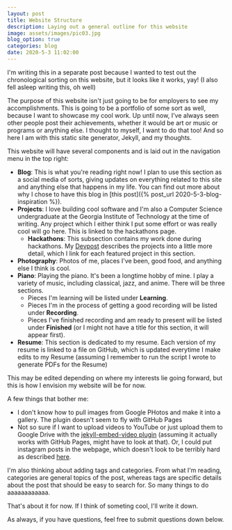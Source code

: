 ```yaml
---
layout: post
title: Website Structure
description: Laying out a general outline for this website
image: assets/images/pic03.jpg
blog_option: true
categories: blog
date: 2020-5-3 11:02:00
---
```


I'm writing this in a separate post because I wanted to test out the chronological sorting on this website, but it looks like it works, yay! (I also fell asleep writing this, oh well)

The purpose of this website isn't just going to be for employers to see my accomplishments. This is going to be a portfolio of some sort as well, because I want to showcase my cool work. <!-- more --> Up until now, I've always seen other people post their achievements, whether it would be art or music or programs or anything else. I thought to myself, I want to do that too! And so here I am with this static site generator, Jekyll, and my thoughts.

This website will have several components and is laid out in the navigation menu in the top right:

- **Blog**: This is what you're reading right now! I plan to use this section as a social media of sorts, giving updates on everything related to this site and anything else that happens in my life. You can find out more about why I chose to have this blog in [this post]({% post_url 2020-5-3-blog-inspiration %}).
- **Projects**: I love building cool software and I'm also a Computer Science undergraduate at the Georgia Institute of Technology at the time of writing. Any project which I either think I put some effort or was really cool will go here. This is linked to the hackathons page.
  - **Hackathons**: This subsection contains my work done during hackathons. My [Devpost](https://devpost.com/2019aliu) describes the projects into a little more detail, which I link for each featured project in this section.
- **Photography**:  Photos of me, places I've been, good food, and anything else I think is cool.
- **Piano**: Playing the piano. It's been a longtime hobby of mine. I play a variety of music, including classical, jazz, and anime. There will be three sections.
  - Pieces I'm learning will be listed under __Learning__.
  - Pieces I'm in the process of getting a good recording will be listed under __Recording__.
  - Pieces I've finished recording and am ready to present will be listed under __Finished__ (or I might not have a title for this section, it will appear first).
- **Resume**: This section is dedicated to my resume. Each version of my resume is linked to a file on GitHub, which is updated everytime I make edits to my Resume (assuming I remember to run the script I wrote to generate PDFs for the Resume)

This may be edited depending on where my interests lie going forward, but this is how I envision my website will be for now.

A few things that bother me:

- I don't know how to pull images from Google PHotos and make it into a gallery. The plugin doesn't seem to fly with GitHub Pages
- Not so sure if I want to upload videos to YouTube or just upload them to Google Drive with the [jekyll-embed-video plugin](https://github.com/nathancy/jekyll-embed-video#embed-google-drive) (assuming it actually works with GitHub Pages, might have to look at that). Or, I could put instagram posts in the webpage, which doesn't look to be terribly hard as described [here](https://millarian.com/code/adding-an-instagram-feed-to-jekyll/).

I'm also thinking about adding tags and categories. From what I'm reading, categories are general topics of the post, whereas tags are specific details about the post that should be easy to search for. So many things to do aaaaaaaaaaaa.

That's about it for now. If I think of someting cool, I'll write it down.

As always, if you have questions, feel free to submit questions down below.
